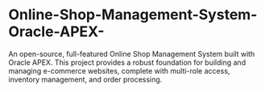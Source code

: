 # Online-Shop-Management-System-Oracle-APEX-
An open-source, full-featured Online Shop Management System built with Oracle APEX. This project provides a robust foundation for building and managing e-commerce websites, complete with multi-role access, inventory management, and order processing.
